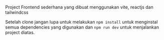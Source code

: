 Project Frontend sederhana yang dibuat menggunakan vite, reactjs dan tailwindcss

Setelah clone jangan lupa untuk melakukan ```npm install``` untuk menginstal semua dependencies yang digunakan dan ```npm run dev``` untuk menjalankan project diatas.
